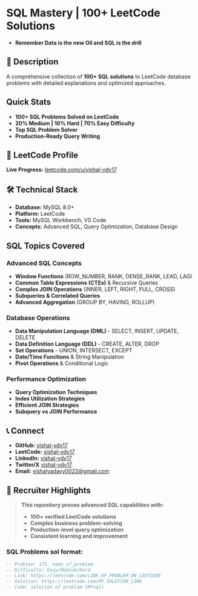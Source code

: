 # SQL Mastery | 100+ LeetCode Solutions
- **Remember Data is the new Oil and SQL is the drill**

## 📝 Description
A comprehensive collection of **100+ SQL solutions** to LeetCode database problems with detailed explanations and optimized approaches.

##  Quick Stats
- **100+ SQL Problems Solved on LeetCode**
- **20% Medium | 10% Hard | 70% Easy Difficulty**
- **Top SQL Problem Solver**
- **Production-Ready Query Writing**

## 🔗 LeetCode Profile
**Live Progress:** [leetcode.com/u/vishal-ydv17](https://leetcode.com/u/vishal-ydv17)

## 🛠️ Technical Stack
- **Database:** MySQL 8.0+
- **Platform:** LeetCode
- **Tools:** MySQL Workbench, VS Code
- **Concepts:** Advanced SQL, Query Optimization, Database Design
##  SQL Topics Covered

###  Advanced SQL Concepts
- **Window Functions** (ROW_NUMBER, RANK, DENSE_RANK, LEAD, LAG)
- **Common Table Expressions (CTEs)** & Recursive Queries
- **Complex JOIN Operations** (INNER, LEFT, RIGHT, FULL, CROSS)
- **Subqueries & Correlated Queries**
- **Advanced Aggregation** (GROUP BY, HAVING, ROLLUP)

###  Database Operations
- **Data Manipulation Language (DML)** - SELECT, INSERT, UPDATE, DELETE
- **Data Definition Language (DDL)** - CREATE, ALTER, DROP
- **Set Operations** - UNION, INTERSECT, EXCEPT
- **Date/Time Functions** & String Manipulation
- **Pivot Operations** & Conditional Logic

###  Performance Optimization
- **Query Optimization Techniques**
- **Index Utilization Strategies**
- **Efficient JOIN Strategies**
- **Subquery vs JOIN Performance**

## 📞 Connect
- **GitHub:** [vishal-ydv17](https://github.com/vishal-ydv17)
- **LeetCode:** [vishal-ydv17](https://leetcode.com/u/vishal-ydv17/)
- **LinkedIn:** [vishal-ydv17](https://www.linkedin.com/in/vishal-ydv17/)
- **Twitter/X** [vishal-ydv17](https://x.com/vishal_ydv17)
- **Email:** vishalyadavy0022@gmail.com

## 💼 Recruiter Highlights
> **This repository proves advanced SQL capabilities with:**
> -  **100+ verified LeetCode solutions**
> -  **Complex business problem-solving**
> -  **Production-level query optimization**
> -  **Consistent learning and improvement**

###  SQL Problems sol format:

```sql
-- Problem: 175. name_of_problem
-- Difficulty: Easy/Madium/Hard
-- Link: https://leetcode.com/LINK_OF_PROBLEM_ON_LEETCODE
-- Solution: https://leetcode.com/MY_SOLUTION_LINK
-- Code: solution of problem (MYsql) 
